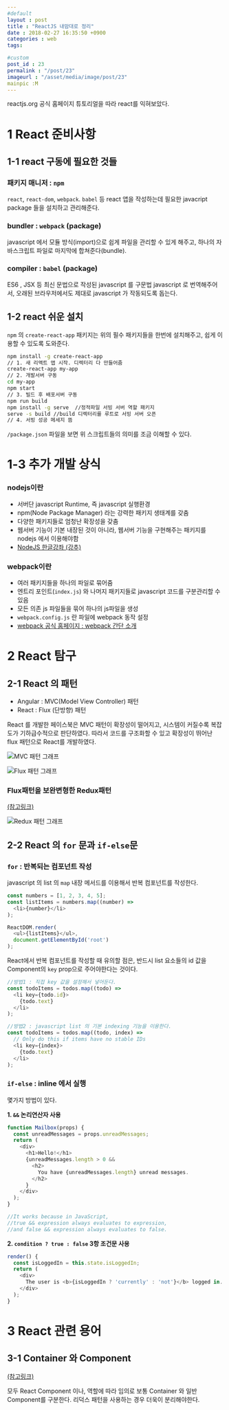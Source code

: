```yaml
---
#default
layout : post
title : "ReactJS 내맘대로 정리"
date : 2018-02-27 16:35:50 +0900
categories : web
tags:

#custom
post_id : 23
permalink : "/post/23"
imageurl : "/asset/media/image/post/23"
mainpic :M
---
```


reactjs.org 공식 홈페이지 튜토리얼을 따라 react를 익혀보았다.


# 1 React 준비사항

## 1-1 react 구동에 필요한 것들

### 패키지 매니저 : `npm`
`react`, `react-dom`, `webpack`. `babel` 등 react 앱을 작성하는데 필요한 javacript package 들을 설치하고 관리해준다.
### bundler : `webpack` (package)
javascript 에서 모듈 방식(import)으로 쉽게 파일을 관리할 수 있게 해주고, 하나의 자바스크립트 파일로 마지막에 합쳐준다(bundle).
### compiler : `babel` (package)
ES6 , JSX 등 최신 문법으로 작성된 javascript 를 구문법 javascript 로 번역해주어서, 오래된 브라우저에서도 제대로 javascript 가 작동되도록 돕는다.

## 1-2 react 쉬운 설치
`npm` 의 `create-react-app` 패키지는 위의 필수 패키지들을 한번에 설치해주고, 쉽게 이용할 수 있도록 도와준다.

```bash
npm install -g create-react-app
// 1. 새 리액트 앱 시작. 디렉터리 다 만들어줌
create-react-app my-app
// 2. 개발서버 구동
cd my-app
npm start
// 3. 빌드 후 배포서버 구동
npm run build
npm install -g serve  //정적파일 서빙 서버 역할 패키지
serve -s build //build 디렉터리를 루트로 서빙 서버 오픈
// 4. 서빙 성공 메세지 뜸
```
`/package.json` 파일을 보면 위 스크립트들의 의미를 조금 이해할 수 있다.

# 1-3 추가 개발 상식
### nodejs이란
- 서버단 javascript Runtime, 즉 javascript 실행환경
- npm(Node Package Manager) 라는 강력한 패키지 생태계를 갖춤
- 다양한 패키지들로 엄청난 확장성을 갖춤
- 웹서버 기능이 기본 내장된 것이 아니라, 웹서버 기능을 구현해주는 패키지를 nodejs 에서 이용해야함
- [NodeJS 한글강좌 (강추)](https://velopert.com/node-js-tutorials)

### webpack이란
- 여러 패키지들을 하나의 파일로 묶어줌
- 엔트리 포인트(`index.js`) 와 나머지 패키지들로 javascript 코드를 구분관리할 수 있음
- 모든 의존 js 파일들을 묶어 하나의 js파일을 생성
- `webpack.config.js` 란 파일에 webpack 동작 설정
- [webpack 공식 홈페이지 : webpack 간단 소개](https://webpack.js.org)



# 2 React 탐구

## 2-1 React 의 패턴

- Angular : MVC(Model View Controller) 패턴
- React :  Flux (단방향) 패턴

React 를 개발한 페이스북은 MVC 패턴이 확장성이 떨어지고, 시스템이 커질수록 복잡도가 기하급수적으로 판단하였다. 따라서 코드를 구조화할 수 있고 확장성이 뛰어난 flux 패턴으로 React를 개발하였다.

![MVC 패턴 그래프](https://blog.coderifleman.com/assets/img/2015/mvc-does-not-scale-use-flux-instead/flux_architecture.01.png)

![Flux 패턴 그래프](https://blog.coderifleman.com/assets/img/2015/mvc-does-not-scale-use-flux-instead/flux_architecture.02.png)

### Flux패턴을 보완변형한 Redux패턴

[(참고링크)](https://www.zerocho.com/category/React/post/57b60e7fcfbef617003bf456)

![Redux 패턴 그래프](https://cdn.filepicker.io/api/file/eHSa386Q2qz4PUCDNmPA)

## 2-2 React 의 `for` 문과 `if-else`문

### `for` : 반복되는 컴포넌트 작성

javascript 의 list 의 `map` 내장 메서드를 이용해서 반복 컴포넌트를 작성한다.

```javascript
const numbers = [1, 2, 3, 4, 5];
const listItems = numbers.map((number) =>
  <li>{number}</li>
);

ReactDOM.render(
  <ul>{listItems}</ul>,
  document.getElementById('root')
);
```


React에서 반복 컴포넌트를 작성할 때 유의할 점은, 반드시 list 요소들의 id 값을 Component의 `key` prop으로 주어야한다는 것이다.

```javascript
//방법1 : 직접 key 값을 설정해서 넣어둔다.
const todoItems = todos.map((todo) =>
  <li key={todo.id}>
    {todo.text}
  </li>
);

//방법2 : javascript list 의 기본 indexing 기능을 이용한다.
const todoItems = todos.map((todo, index) =>
  // Only do this if items have no stable IDs
  <li key={index}>
    {todo.text}
  </li>
);
```

### `if-else` : inline 에서 실행

몇가지 방법이 있다.

**1.  `&&` 논리연산자 사용**

```javascript
function Mailbox(props) {
  const unreadMessages = props.unreadMessages;
  return (
    <div>
      <h1>Hello!</h1>
      {unreadMessages.length > 0 &&
        <h2>
          You have {unreadMessages.length} unread messages.
        </h2>
      }
    </div>
  );
}

//It works because in JavaScript,
//true && expression always evaluates to expression,
//and false && expression always evaluates to false.
```

**2. `condition ? true : false` 3항 조건문 사용**

```javascript
render() {
  const isLoggedIn = this.state.isLoggedIn;
  return (
    <div>
      The user is <b>{isLoggedIn ? 'currently' : 'not'}</b> logged in.
    </div>
  );
}
```

# 3 React 관련 용어

## 3-1 Container 와 Component

[(참고링크)](https://www.zerocho.com/category/React/post/57e1428c11a9b10015e803aa)

모두 React Component 이나, 역할에 따라 임의로 보통 Container 와 일반 Component를 구분한다. 리덕스 패턴을 사용하는 경우 더욱이 분리해야한다.
